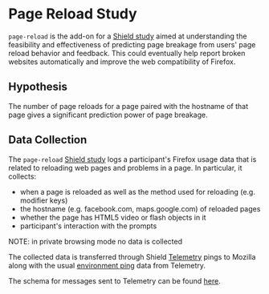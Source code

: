 # Page Reload Study
```page-reload``` is the add-on for a [Shield study](https://wiki.mozilla.org/Firefox/Shield/Shield_Studies) aimed at understanding the feasibility and effectiveness of predicting page breakage from users' page reload behavior and feedback. This could eventually help report broken websites automatically and improve the web compatibility of Firefox.

## Hypothesis
The number of page reloads for a page paired with the hostname of that page gives a significant prediction power of page breakage. 

## Data Collection

The `page-reload` [Shield study](https://wiki.mozilla.org/Firefox/Shield/Shield_Studies) logs a participant's Firefox usage data that is related to reloading web pages and problems in a page. In particular, it collects:

- when a page is reloaded as well as the method used for reloading (e.g. modifier keys)
- the hostname (e.g. facebook.com, maps.google.com) of reloaded pages
- whether the page has HTML5 video or flash objects in it
- participant's interaction with the prompts

NOTE: in private browsing mode no data is collected

The collected data is transferred through Shield [Telemetry](https://wiki.mozilla.org/Telemetry) pings to Mozilla along with the usual [environment ping](http://gecko.readthedocs.io/en/latest/toolkit/components/telemetry/telemetry/data/environment.html) data from Telemetry. 


The schema for messages sent to Telemetry can be found [here](https://github.com/raymak/page-reload/blob/master/schemas/schema.json).